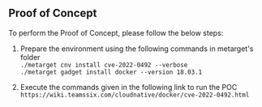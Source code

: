 ## Proof of Concept

To perform the Proof of Concept, please follow the below steps:

1. Prepare the environment using the following commands in metarget's folder<br />
`./metarget cnv install cve-2022-0492 --verbose` <br/>
`./metarget gadget install docker --version 18.03.1`

2. Execute the commands given in the following link to run the POC <br />
 `https://wiki.teamssix.com/cloudnative/docker/cve-2022-0492.html`